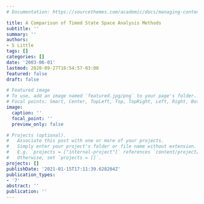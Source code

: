 ```yaml
---
# Documentation: https://sourcethemes.com/academic/docs/managing-content/

title: A Comparison of Timed State Space Analysis Methods
subtitle: ''
summary: ''
authors:
- S Little
tags: []
categories: []
date: '2003-06-01'
lastmod: 2020-09-27T16:54:57-03:00
featured: false
draft: false

# Featured image
# To use, add an image named `featured.jpg/png` to your page's folder.
# Focal points: Smart, Center, TopLeft, Top, TopRight, Left, Right, BottomLeft, Bottom, BottomRight.
image:
  caption: ''
  focal_point: ''
  preview_only: false

# Projects (optional).
#   Associate this post with one or more of your projects.
#   Simply enter your project's folder or file name without extension.
#   E.g. `projects = ["internal-project"]` references `content/project/deep-learning/index.md`.
#   Otherwise, set `projects = []`.
projects: []
publishDate: '2021-01-15T17:11:39.628204Z'
publication_types:
- '7'
abstract: ''
publication: ''
---
```

